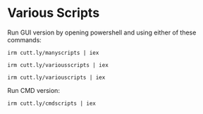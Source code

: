 # Various Scripts
Run GUI version by opening powershell and using either of these commands:
```
irm cutt.ly/manyscripts | iex
```
```
irm cutt.ly/variousscripts | iex
```
```
irm cutt.ly/variouscripts | iex
```
Run CMD version:
```
irm cutt.ly/cmdscripts | iex
```
